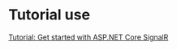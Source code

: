 # Tutorial use
[Tutorial: Get started with ASP.NET Core SignalR]

[Tutorial: Get started with ASP.NET Core SignalR]: <http://daringfireball.net>